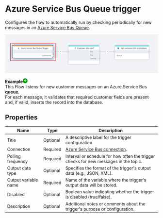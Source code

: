 # Azure Service Bus Queue trigger

Configures the flow to automatically run by checking periodically for new messages in an [Azure Service Bus Queue](https://learn.microsoft.com/en-us/azure/service-bus-messaging/service-bus-queues-topics-subscriptions#queues).

![topic](/images/flow/queue-trigger.png)


**Example**![img](/images/strz.jpg)   
This Flow listens for new customer messages on an Azure Service Bus **queue**.  
For each message, it validates that required customer fields are present and, if valid, inserts the record into the database.
<br/>

## Properties

| Name           | Type     | Description                                      |
|----------------|----------|--------------------------------------------------|
| Title          |  Optional | A descriptive label for the trigger configuration.|
| Connection     | Required | [Azure Service Bus connection](../../actions/azure-service-bus/connecting-to-azure-service-bus.md). |
| Polling frequency| Required | Interval or schedule for how often the trigger checks for new messages in the topic. |
| Output data type | Optional | Specifies the format of the trigger's output data (e.g., JSON, XML). |
| Output variable name | Required | Name of the variable where the trigger's output data will be stored. |
| Disabled       | Optional | Boolean value indicating whether the trigger is disabled (true/false). |
| Description    | Optional | Additional notes or comments about the trigger's purpose or configuration.  |

